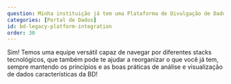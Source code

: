 ```yaml
---
question: Minha instituição já tem uma Plataforma de Divulgação de Dados. Vocês conseguem trabalhar nela?
categories: [Portal de Dados]
id: bd-legacy-platform-integration
order: 30
---
```


Sim! Temos uma equipe versátil capaz de navegar por diferentes stacks tecnológicos, que também pode te ajudar a reorganizar o que você já tem, sempre mantendo os princípios e as boas práticas de análise e visualização de dados características da BD!